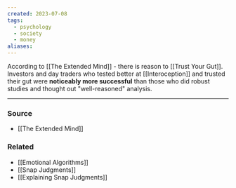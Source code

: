 ```yaml
---
created: 2023-07-08
tags:
  - psychology
  - society
  - money
aliases:
---
```

According to [[The Extended Mind]] - there is reason to [[Trust Your Gut]]. Investors and day traders who tested better at [[Interoception]] and trusted their gut were **noticeably more successful** than those who did robust studies and thought out "well-reasoned" analysis. 

****
### Source
- [[The Extended Mind]]

### Related
- [[Emotional Algorithms]]
- [[Snap Judgments]]
- [[Explaining Snap Judgments]]